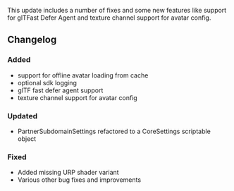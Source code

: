 This update includes a number of fixes and some new features like support for glTFast Defer Agent and texture channel support for avatar config.

## Changelog

### Added
- support for offline avatar loading from cache
- optional sdk logging
- glTF fast defer agent support
- texture channel support for avatar config

### Updated
- PartnerSubdomainSettings refactored to a CoreSettings scriptable object

### Fixed
- Added missing URP shader variant
- Various other bug fixes and improvements
